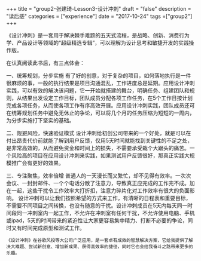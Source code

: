+++
title = "group2-张建琦-Lesson3-设计冲刺"
draft = "false"
description = "读后感"
categories = ["experience"]
date = "2017-10-24"
tags =["group2"]
+++

《设计冲刺》是一套用于解决棘手难题的五天式流程，是战略、创新、消费行为学、产品设计等领域的“超级精选专辑”，可以理解为设计思考和敏捷开发的实践操作版。


在认真阅读此书后，有三点体会：


一、统筹规划，分步实施
	有了好的创意，对于复杂的项目，如何落地执行是一件很麻烦的事，一般的执行结果是项目沟通混乱，工作进度总是延期。应用设计冲刺实践，可以有效的解决该问题，它一开始就搭建的舞台，明确任务、组建团队和规则，从结果出发设定工作目标，团队成员分配各项工作任务，在5个工作日按计划完成各项任务，从而使各项工作有序高效开展。应用设计冲刺实践，团队成员还可在统筹规划任务中避免无休止的争论，可以将几个月的任务压缩为短短的一周内，为分步实施打下坚实的基础。


二、规避风险，快速验证模式
	设计冲刺给初创公司带来的一个好处，就是可以在付出昂贵代价前就能了解到用户反馈，仅用5天时间就能找到关键性的不足之处，是非常高效的，从而避免资金和时间上的损失，不需要承受栽个大跟头的痛苦。一个风险高的项目在应用设计冲刺来实践，如果测试用户反馈很好，那真正实践大规模推广会有更好的效果。


三、专注聚焦，效率倍增
	普通人的一天漫长而又繁忙，却不见得有效率。一次次会议、一封封邮件、一个个电话分散了注意力，导致真正应完成的工作完不成。加在一起，这些干扰令工作效率大打折扣，注意力碎片化对工作效率有很大的负面影响。
	设计冲刺可以让我们按照希望的方式来工作，有清晰的日程表和重要目标，不需要不同项目之间转换，也没有随意的干扰。设计冲刺成员在5天内每天同一时间段同一冲刺室内一起工作，不允许在冲刺室有任何干扰，不允许使用电脑、手机或ipad，5天的时间带来的紧迫性让大家更容易集中精力、打断不必要的争论，同时又有时间完成原型和测试工作。


	《设计冲刺》在谷歌风投等大公司广泛应用，是一套卓有成效的智慧解决方案，它给我提供了解决大难题、尝试新创意、增加新成果、获得高效率的捷径，同时它也会给我奋斗之路带来更多的乐趣。
